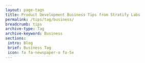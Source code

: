 ```yaml
---
layout: page-tags
title: Product Development Business Tips from Stratify Labs
permalink: /tips/tag/business/
breadcrumb: tips
archive-type: Tag
archive-keyword: Business
sections:
 intro: Blog
 brief: Business Tag
 icon: fa fa-newspaper-o fa-5x
---
```

